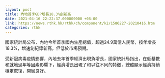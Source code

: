 ```yaml
---
layout: post
title: 內地首季GDP增長18.3%創新高
date: 2021-04-16 22:22:37.000000000 +08:00
link: https://news.rthk.hk/rthk/ch/component/k2/1586227-20210416.htm
categories: rthk
---
```


國家統計局公布，內地今年首季國內生產總值，超過24.9萬億人民幣，按年增長18.3%，增速創紀錄新高，但低於市場預期。

受新冠病毒疫情影響，內地去年首季經濟出現負增長，國家統計局指出，在低基數和就地過年等因素影響下，經濟增長出現了和以往不同的特徵，總體顯示經濟持續穩定恢復，開局良好。
